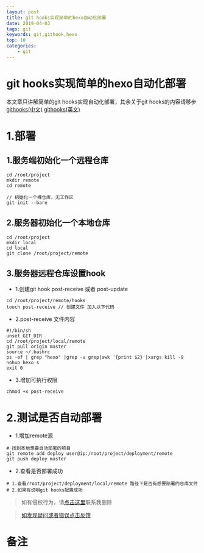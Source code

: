 ```yaml
---
layout: post
title: git hooks实现简单的hexo自动化部署
date: 2019-04-03
tags: git
keywords: git,githook,hexo
top: 10
categories:
    - git
---
```

# git hooks实现简单的hexo自动化部署

本文章只讲解简单的git hooks实现自动化部署，其余关于git hooks的内容请移步 [githooks(中文)](https://git-scm.com/book/zh/v2/%E8%87%AA%E5%AE%9A%E4%B9%89-Git-Git-%E9%92%A9%E5%AD%90) [githooks(英文)](https://git-scm.com/docs/githooks)

# 1.部署

## 1.服务端初始化一个远程仓库
```
cd /root/project
mkdir remote
cd remote

// 初始化一个裸仓库，无工作区
git init --bare
```

## 2.服务器初始化一个本地仓库
```
cd /root/project
mkdir local
cd local
git clone /root/project/remote
```

## 3.服务器远程仓库设置hook
- 1.创建git hook post-receive 或者 post-update
```
cd /root/project/remote/hooks
touch post-receive // 创建文件 加入以下代码
```
- 2.post-receive 文件内容
```
#!/bin/sh
unset GIT_DIR
cd /root/project/local/remote
git pull origin master
source ~/.bashrc
ps -ef | grep "hexo" |grep -v grep|awk '{print $2}'|xargs kill -9
nohup hexo s
exit 0
```

- 3.增加可执行权限
```
chmod +x post-receive
```

# 2.测试是否自动部署
- 1.增加remote源
```
# 找到本地想要自动部署的项目
git remote add deploy user@ip:/root/project/deployment/remote
git push deploy master
```
- 2.查看是否部署成功
```
# 1.查看/root/project/deployment/local/remote 路径下是否有想要部署的仓库文件
# 2.如果有说明git hooks配置成功
```

>如有侵权行为，请[点击这里](https://github.com/cooper-q/MattMeng_hexo/issues)联系我删除

>[如发现疑问或者错误点击反馈](https://github.com/cooper-q/MattMeng_hexo/issues)

# 备注


